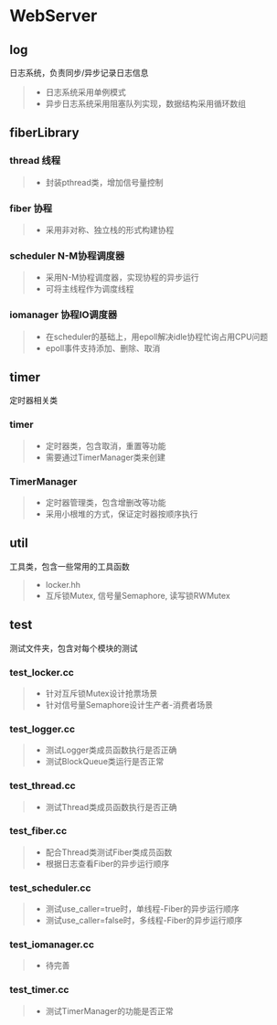 # WebServer

## log
日志系统，负责同步/异步记录日志信息
> * 日志系统采用单例模式
> * 异步日志系统采用阻塞队列实现，数据结构采用循环数组

## fiberLibrary
### thread 线程
> * 封装pthread类，增加信号量控制
### fiber 协程
> * 采用非对称、独立栈的形式构建协程
### scheduler N-M协程调度器
> * 采用N-M协程调度器，实现协程的异步运行
> * 可将主线程作为调度线程
### iomanager 协程IO调度器
> * 在scheduler的基础上，用epoll解决idle协程忙询占用CPU问题
> * epoll事件支持添加、删除、取消

## timer
定时器相关类
### timer
> * 定时器类，包含取消，重置等功能
> * 需要通过TimerManager类来创建
### TimerManager
> * 定时器管理类，包含增删改等功能
> * 采用小根堆的方式，保证定时器按顺序执行

## util
工具类，包含一些常用的工具函数
> * locker.hh
> * 互斥锁Mutex, 信号量Semaphore, 读写锁RWMutex

## test
测试文件夹，包含对每个模块的测试
### test_locker.cc
> * 针对互斥锁Mutex设计抢票场景
> * 针对信号量Semaphore设计生产者-消费者场景
### test_logger.cc
> * 测试Logger类成员函数执行是否正确
> * 测试BlockQueue类运行是否正常
### test_thread.cc
> * 测试Thread类成员函数执行是否正确
### test_fiber.cc
> * 配合Thread类测试Fiber类成员函数
> * 根据日志查看Fiber的异步运行顺序
### test_scheduler.cc
> * 测试use_caller=true时，单线程-Fiber的异步运行顺序
> * 测试use_caller=false时，多线程-Fiber的异步运行顺序
### test_iomanager.cc
> * 待完善
### test_timer.cc
> * 测试TimerManager的功能是否正常